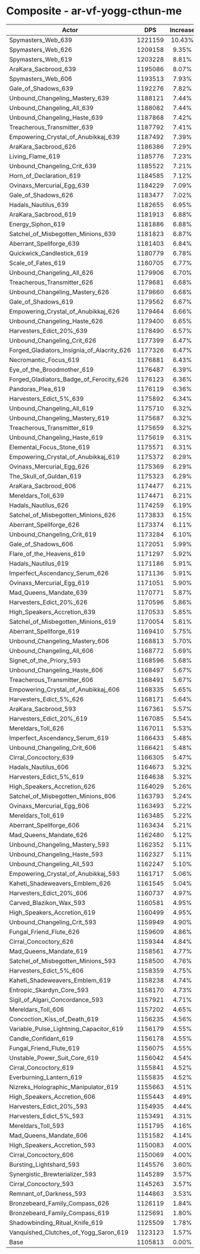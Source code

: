 # Composite - ar-vf-yogg-cthun-me
| Actor | DPS | Increase |
|---|:---:|:---:|
|Spymasters_Web_639|1221159|10.43%|
|Spymasters_Web_626|1209158|9.35%|
|Spymasters_Web_619|1203228|8.81%|
|AraKara_Sacbrood_639|1195086|8.07%|
|Spymasters_Web_606|1193513|7.93%|
|Gale_of_Shadows_639|1192276|7.82%|
|Unbound_Changeling_Mastery_639|1188121|7.44%|
|Unbound_Changeling_All_639|1188082|7.44%|
|Unbound_Changeling_Haste_639|1187868|7.42%|
|Treacherous_Transmitter_639|1187792|7.41%|
|Empowering_Crystal_of_Anubikkaj_639|1187492|7.39%|
|AraKara_Sacbrood_626|1186386|7.29%|
|Living_Flame_619|1185776|7.23%|
|Unbound_Changeling_Crit_639|1185522|7.21%|
|Horn_of_Declaration_619|1184585|7.12%|
|Ovinaxs_Mercurial_Egg_639|1184229|7.09%|
|Gale_of_Shadows_626|1183477|7.02%|
|Hadals_Nautilus_639|1182655|6.95%|
|AraKara_Sacbrood_619|1181913|6.88%|
|Energy_Siphon_619|1181886|6.88%|
|Satchel_of_Misbegotten_Minions_639|1181823|6.87%|
|Aberrant_Spellforge_639|1181403|6.84%|
|Quickwick_Candlestick_619|1180779|6.78%|
|Scale_of_Fates_619|1180705|6.77%|
|Unbound_Changeling_All_626|1179906|6.70%|
|Treacherous_Transmitter_626|1179681|6.68%|
|Unbound_Changeling_Mastery_626|1179660|6.68%|
|Gale_of_Shadows_619|1179562|6.67%|
|Empowering_Crystal_of_Anubikkaj_626|1179464|6.66%|
|Unbound_Changeling_Haste_626|1179400|6.65%|
|Harvesters_Edict_20%_639|1178490|6.57%|
|Unbound_Changeling_Crit_626|1177399|6.47%|
|Forged_Gladiators_Insignia_of_Alacrity_626|1177326|6.47%|
|Necromantic_Focus_619|1176881|6.43%|
|Eye_of_the_Broodmother_619|1176487|6.39%|
|Forged_Gladiators_Badge_of_Ferocity_626|1176123|6.36%|
|Pandoras_Plea_619|1176119|6.36%|
|Harvesters_Edict_5%_639|1175892|6.34%|
|Unbound_Changeling_All_619|1175710|6.32%|
|Unbound_Changeling_Mastery_619|1175687|6.32%|
|Treacherous_Transmitter_619|1175659|6.32%|
|Unbound_Changeling_Haste_619|1175619|6.31%|
|Elemental_Focus_Stone_619|1175571|6.31%|
|Empowering_Crystal_of_Anubikkaj_619|1175372|6.29%|
|Ovinaxs_Mercurial_Egg_626|1175369|6.29%|
|The_Skull_of_Guldan_619|1175323|6.29%|
|AraKara_Sacbrood_606|1174477|6.21%|
|Mereldars_Toll_639|1174471|6.21%|
|Hadals_Nautilus_626|1174259|6.19%|
|Satchel_of_Misbegotten_Minions_626|1173833|6.15%|
|Aberrant_Spellforge_626|1173374|6.11%|
|Unbound_Changeling_Crit_619|1173284|6.10%|
|Gale_of_Shadows_606|1172051|5.99%|
|Flare_of_the_Heavens_619|1171297|5.92%|
|Hadals_Nautilus_619|1171186|5.91%|
|Imperfect_Ascendancy_Serum_626|1171136|5.91%|
|Ovinaxs_Mercurial_Egg_619|1171051|5.90%|
|Mad_Queens_Mandate_639|1170771|5.87%|
|Harvesters_Edict_20%_626|1170596|5.86%|
|High_Speakers_Accretion_639|1170533|5.85%|
|Satchel_of_Misbegotten_Minions_619|1170054|5.81%|
|Aberrant_Spellforge_619|1169410|5.75%|
|Unbound_Changeling_Mastery_606|1168813|5.70%|
|Unbound_Changeling_All_606|1168772|5.69%|
|Signet_of_the_Priory_593|1168596|5.68%|
|Unbound_Changeling_Haste_606|1168497|5.67%|
|Treacherous_Transmitter_606|1168491|5.67%|
|Empowering_Crystal_of_Anubikkaj_606|1168335|5.65%|
|Harvesters_Edict_5%_626|1168171|5.64%|
|AraKara_Sacbrood_593|1167361|5.57%|
|Harvesters_Edict_20%_619|1167085|5.54%|
|Mereldars_Toll_626|1167011|5.53%|
|Imperfect_Ascendancy_Serum_619|1166433|5.48%|
|Unbound_Changeling_Crit_606|1166421|5.48%|
|Cirral_Concoctory_639|1166305|5.47%|
|Hadals_Nautilus_606|1164673|5.32%|
|Harvesters_Edict_5%_619|1164638|5.32%|
|High_Speakers_Accretion_626|1164029|5.26%|
|Satchel_of_Misbegotten_Minions_606|1163793|5.24%|
|Ovinaxs_Mercurial_Egg_606|1163493|5.22%|
|Mereldars_Toll_619|1163485|5.22%|
|Aberrant_Spellforge_606|1163434|5.21%|
|Mad_Queens_Mandate_626|1162480|5.12%|
|Unbound_Changeling_Mastery_593|1162352|5.11%|
|Unbound_Changeling_Haste_593|1162327|5.11%|
|Unbound_Changeling_All_593|1162247|5.10%|
|Empowering_Crystal_of_Anubikkaj_593|1161717|5.06%|
|Kaheti_Shadeweavers_Emblem_626|1161545|5.04%|
|Harvesters_Edict_20%_606|1160737|4.97%|
|Carved_Blazikon_Wax_593|1160581|4.95%|
|High_Speakers_Accretion_619|1160499|4.95%|
|Unbound_Changeling_Crit_593|1159949|4.90%|
|Fungal_Friend_Flute_626|1159609|4.86%|
|Cirral_Concoctory_626|1159344|4.84%|
|Mad_Queens_Mandate_619|1158561|4.77%|
|Satchel_of_Misbegotten_Minions_593|1158500|4.76%|
|Harvesters_Edict_5%_606|1158359|4.75%|
|Kaheti_Shadeweavers_Emblem_619|1158238|4.74%|
|Entropic_Skardyn_Core_593|1158170|4.73%|
|Sigil_of_Algari_Concordance_593|1157921|4.71%|
|Mereldars_Toll_606|1157202|4.65%|
|Concoction_Kiss_of_Death_619|1156235|4.56%|
|Variable_Pulse_Lightning_Capacitor_619|1156179|4.55%|
|Candle_Confidant_619|1156178|4.55%|
|Fungal_Friend_Flute_619|1156075|4.55%|
|Unstable_Power_Suit_Core_619|1156042|4.54%|
|Cirral_Concoctory_619|1155841|4.52%|
|Everburning_Lantern_619|1155835|4.52%|
|Nizreks_Holographic_Manipulator_619|1155663|4.51%|
|High_Speakers_Accretion_606|1155443|4.49%|
|Harvesters_Edict_20%_593|1154935|4.44%|
|Harvesters_Edict_5%_593|1153491|4.31%|
|Mereldars_Toll_593|1151795|4.16%|
|Mad_Queens_Mandate_606|1151582|4.14%|
|High_Speakers_Accretion_593|1150083|4.00%|
|Cirral_Concoctory_606|1150069|4.00%|
|Bursting_Lightshard_593|1145576|3.60%|
|Synergistic_Brewterializer_593|1145289|3.57%|
|Cirral_Concoctory_593|1145263|3.57%|
|Remnant_of_Darkness_593|1144863|3.53%|
|Bronzebeard_Family_Compass_626|1126119|1.84%|
|Bronzebeard_Family_Compass_619|1125691|1.80%|
|Shadowbinding_Ritual_Knife_619|1125509|1.78%|
|Vanquished_Clutches_of_Yogg_Saron_619|1123123|1.57%|
|Base|1105813|0.00%|
